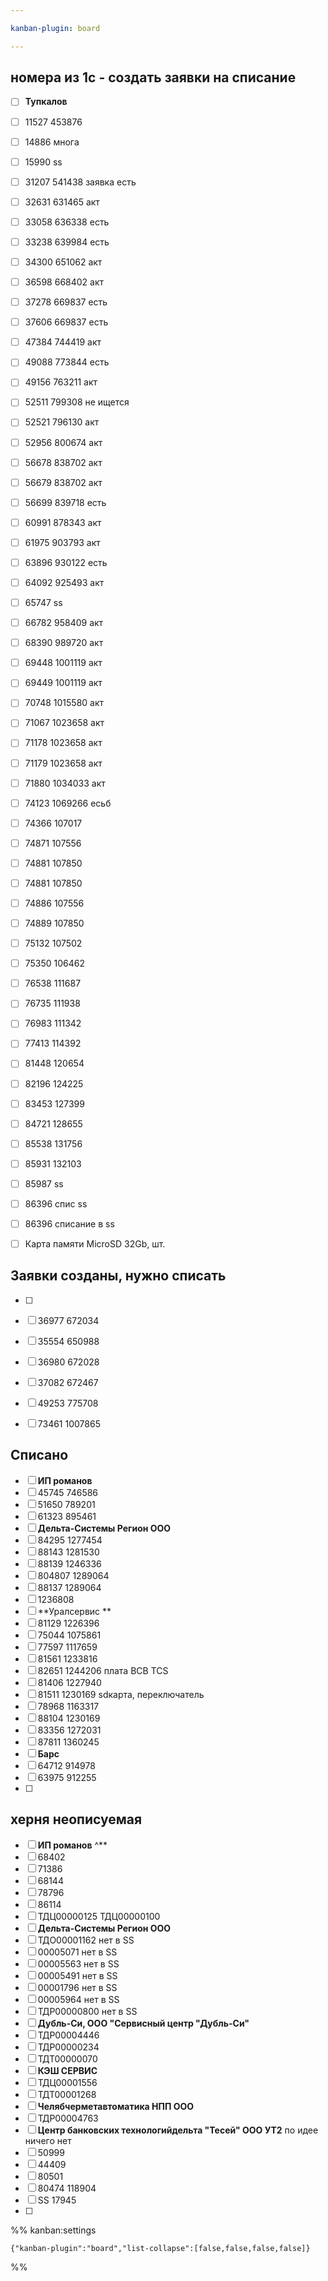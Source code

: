 ```yaml
---

kanban-plugin: board

---
```


## номера из 1с - создать заявки на списание

- [ ] **Тупкалов**
- [ ] 11527 453876
- [ ] 14886 многа
- [ ] 15990 ss
- [ ] 31207 541438 заявка есть
- [ ] 32631 631465 акт
- [ ] 33058 636338 есть
- [ ] 33238 639984 есть
- [ ] 34300 651062 акт
- [ ] 36598 668402 акт
- [ ] 37278 669837 есть
- [ ] 37606 669837 есть
- [ ] 47384 744419 акт
- [ ] 49088 773844 есть
- [ ] 49156 763211 акт
- [ ] 52511 799308 не ищется
- [ ] 52521 796130 акт
- [ ] 52956 800674 акт
- [ ] 56678 838702 акт
- [ ] 56679 838702 акт
- [ ] 56699 839718 есть
- [ ] 60991 878343 акт
- [ ] 61975 903793 акт
- [ ] 63896 930122 есть
- [ ] 64092 925493 акт
- [ ] 65747 ss
- [ ] 66782 958409 акт
- [ ] 68390 989720 акт
- [ ] 69448 1001119 акт
- [ ] 69449 1001119 акт
- [ ] 70748 1015580 акт
- [ ] 71067 1023658 акт
- [ ] 71178 1023658 акт
- [ ] 71179 1023658 акт
- [ ] 71880 1034033 акт
- [ ] 74123 1069266 есьб
- [ ] 74366 107017
- [ ] 74871 107556
- [ ] 74881 107850
- [ ] 74881 107850
- [ ] 74886 107556
- [ ] 74889 107850
- [ ] 75132 107502
- [ ] 75350 106462
- [ ] 76538 111687
- [ ] 76735 111938
- [ ] 76983 111342
- [ ] 77413 114392
- [ ] 81448 120654
- [ ] 82196 124225
- [ ] 83453 127399
- [ ] 84721 128655
- [ ] 85538 131756
- [ ] 85931 132103
- [ ] 85987 ss
- [ ] 86396 спис ss
- [ ] 86396 списание в ss
- [ ] Карта памяти MicroSD 32Gb, шт.


## Заявки созданы, нужно списать

- [ ] 
- [ ] 36977 672034
- [ ] 35554 650988
- [ ] 36980 672028
- [ ] 37082 672467
- [ ] 49253 775708
- [ ] 73461 1007865


## Списано

- [ ] **ИП романов**
- [ ] 45745 746586
- [ ] 51650 789201
- [ ] 61323 895461
- [ ] **Дельта-Системы Регион ООО**
- [ ] 84295 1277454
- [ ] 88143 1281530
- [ ] 88139 1246336
- [ ] 804807 1289064
- [ ] 88137 1289064
- [ ] 1236808
- [ ] **Уралсервис **
- [ ] 81129 1226396
- [ ] 75044 1075861
- [ ] 77597 1117659
- [ ] 81561 1233816
- [ ] 82651 1244206 плата BCB TCS
- [ ] 81406 1227940
- [ ] 81511 1230169 sdкарта, переключатель
- [ ] 78968 1163317
- [ ] 88104 1230169
- [ ] 83356 1272031
- [ ] 87811 1360245
- [ ] **Барс**
- [ ] 64712 914978
- [ ] 63975 912255
- [ ] 


## херня неописуемая

- [ ] **ИП романов** ^**
- [ ] 68402
- [ ] 71386
- [ ] 68144
- [ ] 78796
- [ ] 86114
- [ ] ТДЦ00000125 ТДЦ00000100
- [ ] **Дельта-Системы Регион ООО**
- [ ] ТДО00001162 нет в SS
- [ ] 00005071 нет в SS
- [ ] 00005563 нет в SS
- [ ] 00005491 нет в SS
- [ ] 00001796 нет в SS
- [ ] 00005964 нет в SS
- [ ] ТДР00000800 нет в SS
- [ ] **Дубль-Си, ООО "Сервисный центр "Дубль-Си"**
- [ ] ТДР00004446
- [ ] ТДР00000234
- [ ] ТДТ00000070
- [ ] **КЭШ СЕРВИС**
- [ ] ТДЦ00001556
- [ ] ТДТ00001268
- [ ] **Челябчерметавтоматика НПП ООО**
- [ ] ТДР00004763
- [ ] **Центр банковских технологийдельта "Тесей" ООО УТ2** по идее ничего нет
- [ ] 50999
- [ ] 44409
- [ ] 80501
- [ ] 80474 118904
- [ ] SS 17945
- [ ] 




%% kanban:settings
```
{"kanban-plugin":"board","list-collapse":[false,false,false,false]}
```
%%